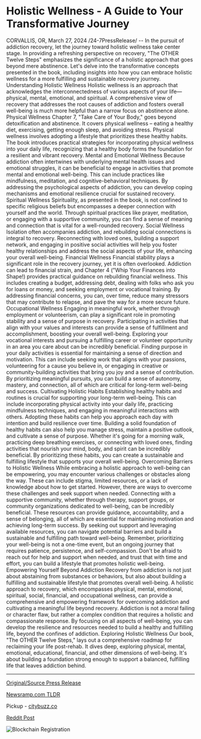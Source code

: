 # Holistic Wellness - A Guide to Your Transformative Journey

CORVALLIS, OR, March 27, 2024 /24-7PressRelease/ -- In the pursuit of addiction recovery, let the journey toward holistic wellness take center stage. In providing a refreshing perspective on recovery, "The OTHER Twelve Steps" emphasizes the significance of a holistic approach that goes beyond mere abstinence. Let's delve into the transformative concepts presented in the book, including insights into how you can embrace holistic wellness for a more fulfilling and sustainable recovery journey.  Understanding Holistic Wellness Holistic wellness is an approach that acknowledges the interconnectedness of various aspects of your life— physical, mental, emotional, and spiritual. A comprehensive view of recovery that addresses the root causes of addiction and fosters overall well-being is much more helpful than a narrow focus on abstinence alone.  Physical Wellness Chapter 7, "Take Care of Your Body," goes beyond detoxification and abstinence. It covers physical wellness – eating a healthy diet, exercising, getting enough sleep, and avoiding stress. Physical wellness involves adopting a lifestyle that prioritizes these healthy habits. The book introduces practical strategies for incorporating physical wellness into your daily life, recognizing that a healthy body forms the foundation for a resilient and vibrant recovery.  Mental and Emotional Wellness Because addiction often intertwines with underlying mental health issues and emotional struggles, it can be beneficial to engage in activities that promote mental and emotional well-being. This can include practices like mindfulness, meditation, and cognitive-behavioral techniques. By addressing the psychological aspects of addiction, you can develop coping mechanisms and emotional resilience crucial for sustained recovery.  Spiritual Wellness Spirituality, as presented in the book, is not confined to specific religious beliefs but encompasses a deeper connection with yourself and the world. Through spiritual practices like prayer, meditation, or engaging with a supportive community, you can find a sense of meaning and connection that is vital for a well-rounded recovery.  Social Wellness Isolation often accompanies addiction, and rebuilding social connections is integral to recovery. Reconnecting with loved ones, building a support network, and engaging in positive social activities will help you foster healthy relationships and address the social aspects of your life, enhancing your overall well-being.  Financial Wellness Financial stability plays a significant role in the recovery journey, yet it is often overlooked. Addiction can lead to financial strain, and Chapter 4 ("Whip Your Finances into Shape!) provides practical guidance on rebuilding financial wellness. This includes creating a budget, addressing debt, dealing with folks who ask you for loans or money, and seeking employment or vocational training. By addressing financial concerns, you can, over time, reduce many stressors that may contribute to relapse, and pave the way for a more secure future.  Occupational Wellness Engaging in meaningful work, whether through employment or volunteerism, can play a significant role in promoting stability and a sense of purpose in recovery.  Participating in activities that align with your values and interests can provide a sense of fulfillment and accomplishment, boosting your overall well-being.  Exploring your vocational interests and pursuing a fulfilling career or volunteer opportunity in an area you care about can be incredibly beneficial.  Finding purpose in your daily activities is essential for maintaining a sense of direction and motivation. This can include seeking work that aligns with your passions, volunteering for a cause you believe in, or engaging in creative or community-building activities that bring you joy and a sense of contribution. By prioritizing meaningful pursuits, you can build a sense of autonomy, mastery, and connection, all of which are critical for long-term well-being and success.  Cultivating Holistic Habits Establishing healthy habits and routines is crucial for supporting your long-term well-being. This can include incorporating physical activity into your daily life, practicing mindfulness techniques, and engaging in meaningful interactions with others. Adopting these habits can help you approach each day with intention and build resilience over time.  Building a solid foundation of healthy habits can also help you manage stress, maintain a positive outlook, and cultivate a sense of purpose. Whether it's going for a morning walk, practicing deep breathing exercises, or connecting with loved ones, finding activities that nourish your mind, body, and spirit can be incredibly beneficial. By prioritizing these habits, you can create a sustainable and fulfilling lifestyle that supports your overall well-being.  Overcoming Barriers to Holistic Wellness While embracing a holistic approach to well-being can be empowering, you may encounter various challenges or obstacles along the way. These can include stigma, limited resources, or a lack of knowledge about how to get started. However, there are ways to overcome these challenges and seek support when needed.  Connecting with a supportive community, whether through therapy, support groups, or community organizations dedicated to well-being, can be incredibly beneficial. These resources can provide guidance, accountability, and a sense of belonging, all of which are essential for maintaining motivation and achieving long-term success. By seeking out support and leveraging available resources, you can navigate potential barriers and build a sustainable and fulfilling path toward well-being.  Remember, prioritizing your well-being is not a one-time event, but an ongoing journey that requires patience, persistence, and self-compassion. Don't be afraid to reach out for help and support when needed, and trust that with time and effort, you can build a lifestyle that promotes holistic well-being.  Empowering Yourself Beyond Addiction Recovery from addiction is not just about abstaining from substances or behaviors, but also about building a fulfilling and sustainable lifestyle that promotes overall well-being. A holistic approach to recovery, which encompasses physical, mental, emotional, spiritual, social, financial, and occupational wellness, can provide a comprehensive and empowering framework for overcoming addiction and cultivating a meaningful life beyond recovery.  Addiction is not a moral failing or character flaw, but rather a complex condition that requires a holistic and compassionate response. By focusing on all aspects of well-being, you can develop the resilience and resources needed to build a healthy and fulfilling life, beyond the confines of addiction.  Exploring Holistic Wellness Our book, "The OTHER Twelve Steps," lays out a comprehensive roadmap for reclaiming your life post-rehab. It dives deep, exploring physical, mental, emotional, educational, financial, and other dimensions of well-being. It's about building a foundation strong enough to support a balanced, fulfilling life that leaves addiction behind. 

---

[Original/Source Press Release](https://www.24-7pressrelease.com/press-release/509553/holistic-wellness-a-guide-to-your-transformative-journey)
                    

[Newsramp.com TLDR](https://newsramp.com/curated-news/transformative-concepts-for-holistic-recovery-the-other-twelve-steps/201f4d4b6641c191ba9104a292f17a85) 


Pickup - [citybuzz.co](https://citybuzz.co/2024/03/27/embracing-holistic-wellness-for-sustainable-addiction-recovery)
 



[Reddit Post](https://www.reddit.com/r/HealthCareNewsInfo/comments/1bovtjx/transformative_concepts_for_holistic_recovery_the/) 



![Blockchain Registration](https://cdn.newsramp.app/24-7PressRelease/qrcode/243/27/lushL23i.webp)